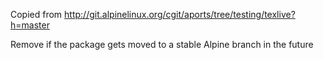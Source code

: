 Copied from http://git.alpinelinux.org/cgit/aports/tree/testing/texlive?h=master

Remove if the package gets moved to a stable Alpine branch in the future
